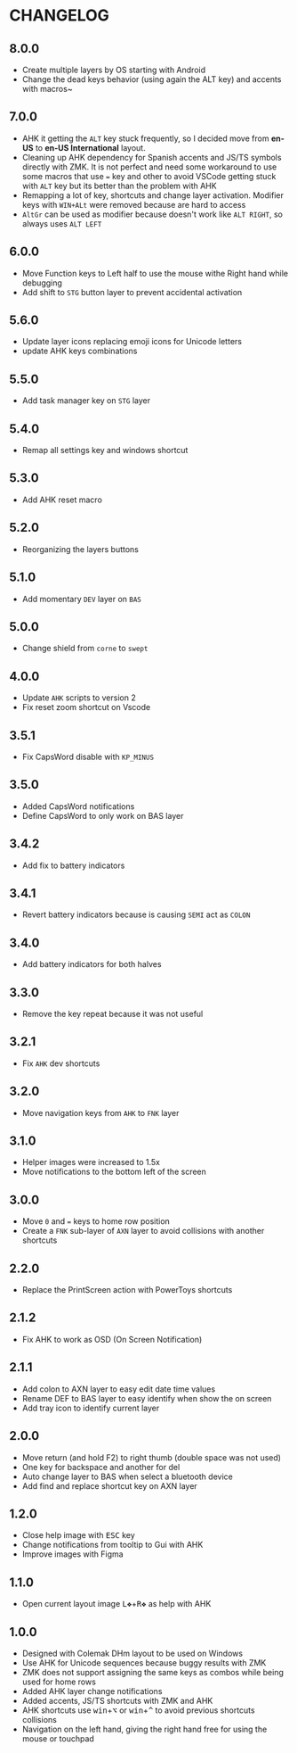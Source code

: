 # CHANGELOG

## 8.0.0

- Create multiple layers by OS starting with Android
- Change the dead keys behavior (using again the ALT key) and accents with macros~

## 7.0.0

- AHK it getting the `ALT` key stuck frequently, so I decided move from **en-US** to **en-US International** layout.
- Cleaning up AHK dependency for Spanish accents and JS/TS symbols directly with ZMK. It is not perfect and need some workaround to use some macros that use `=` key and other to avoid VSCode getting stuck with `ALT` key but its better than the problem with AHK
- Remapping a lot of key, shortcuts and change layer activation. Modifier keys with `WIN+ALt` were removed because are hard to access
- `AltGr` can be used as modifier because doesn't work like `ALT RIGHT`, so always uses `ALT LEFT`

## 6.0.0

- Move Function keys to Left half to use the mouse withe Right hand while debugging
- Add shift to `STG` button layer to prevent accidental activation

## 5.6.0

- Update layer icons replacing emoji icons for Unicode letters
- update AHK keys combinations

## 5.5.0

- Add task manager key on `STG` layer

## 5.4.0

- Remap all settings key and windows shortcut

## 5.3.0

- Add AHK reset macro

## 5.2.0

- Reorganizing the layers buttons

## 5.1.0

- Add momentary `DEV` layer on `BAS`

## 5.0.0

- Change shield from `corne` to `swept`

## 4.0.0

- Update `AHK` scripts to version 2
- Fix reset zoom shortcut on Vscode

## 3.5.1

- Fix CapsWord disable with `KP_MINUS`

## 3.5.0

- Added CapsWord notifications
- Define CapsWord to only work on BAS layer

## 3.4.2

- Add fix to battery indicators

## 3.4.1

- Revert battery indicators because is causing `SEMI` act as `COLON`

## 3.4.0

- Add battery indicators for both halves

## 3.3.0

- Remove the key repeat because it was not useful

## 3.2.1

- Fix `AHK` dev shortcuts

## 3.2.0

- Move navigation keys from `AHK` to `FNK` layer

## 3.1.0

- Helper images were increased to 1.5x
- Move notifications to the bottom left of the screen

## 3.0.0

- Move `0` and `=` keys to home row position
- Create a `FNK` sub-layer of `AXN` layer to avoid collisions with another shortcuts

## 2.2.0

- Replace the PrintScreen action with PowerToys shortcuts

## 2.1.2

- Fix AHK to work as OSD (On Screen Notification)

## 2.1.1

- Add colon to AXN layer to easy edit date time values
- Rename DEF to BAS layer to easy identify when show the on screen
- Add tray icon to identify current layer

## 2.0.0

- Move return (and hold F2) to right thumb (double space was not used)
- One key for backspace and another for del
- Auto change layer to BAS when select a bluetooth device
- Add find and replace shortcut key on AXN layer

## 1.2.0

- Close help image with <kbd>ESC</kbd> key
- Change notifications from tooltip to Gui with AHK
- Improve images with Figma

## 1.1.0

- Open current layout image <kbd>L❖</kbd>+<kbd>R❖</kbd> as help with AHK

## 1.0.0

- Designed with Colemak DHm layout to be used on Windows
- Use AHK for Unicode sequences because buggy results with ZMK
- ZMK does not support assigning the same keys as combos while being used for home rows
- Added AHK layer change notifications
- Added accents, JS/TS shortcuts with ZMK and AHK
- AHK shortcuts use <kbd>win</kbd>+<kbd>⌥</kbd> or <kbd>win</kbd>+<kbd>^</kbd> to avoid previous shortcuts collisions
- Navigation on the left hand, giving the right hand free for using the mouse or touchpad
